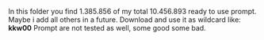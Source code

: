 In this folder you find 1.385.856 of my total 10.456.893 ready to use prompt.
Maybe i add all others in a future.
Download and use it as wildcard like: __kkw00__
Prompt are not tested as well, some good some bad.

